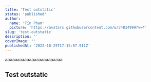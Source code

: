 ```yaml
---
title: 'Test outstatic'
status: 'published'
author:
  name: 'Tín Phạm'
  picture: 'https://avatars.githubusercontent.com/u/34814999?v=4'
slug: 'test-outstatic'
description: ''
coverImage: ''
publishedAt: '2022-10-25T17:15:57.911Z'
---
```


aaaaaaaaaaaaaaaaaaaaaaaa



## Test outstatic

